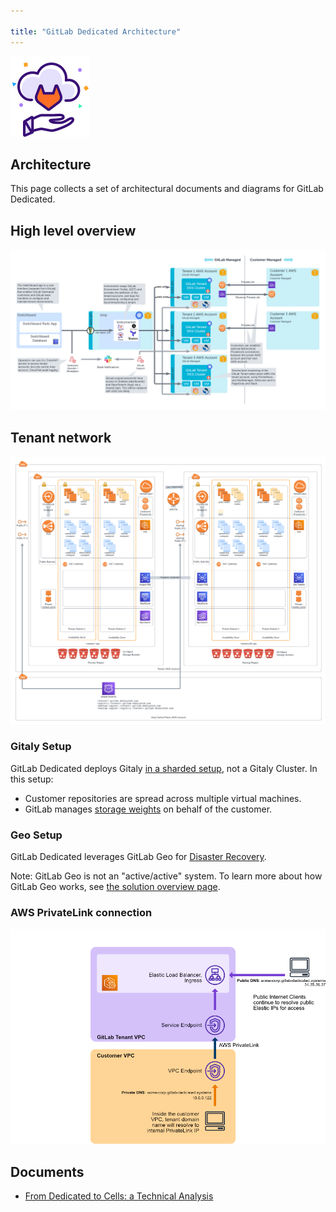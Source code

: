 ```yaml
---

title: "GitLab Dedicated Architecture"
---
```


![GitLab Dedicated Group logo](./img/dedicated_team_logo.png)








## Architecture

This page collects a set of architectural documents and diagrams for GitLab Dedicated.

## High level overview

![High level overview diagram for GitLab Dedicated](./img/high-level-diagram.png)

## Tenant network

![Tenant network diagram for GitLab Dedicated](./img/tenant-network-diagram.png)

### Gitaly Setup

GitLab Dedicated deploys Gitaly [in a sharded setup](https://docs.gitlab.com/ee/administration/gitaly/#before-deploying-gitaly-cluster), not a Gitaly Cluster. In this setup:

- Customer repositories are spread across multiple virtual machines. 
- GitLab manages [storage weights](https://docs.gitlab.com/ee/administration/repository_storage_paths.html#configure-where-new-repositories-are-stored) on behalf of the customer.

### Geo Setup

GitLab Dedicated leverages GitLab Geo for [Disaster Recovery](https://docs.gitlab.com/ee/subscriptions/gitlab_dedicated/#disaster-recovery). 

Note: GitLab Geo is not an "active/active" system. To learn more about how GitLab Geo works, see [the solution overview page](https://about.gitlab.com/solutions/geo/).

### AWS PrivateLink connection

![AWS PrivateLink diagram for GitLab Dedicated](./img/privatelink-diagram.png)

## Documents

- [From Dedicated to Cells: a Technical Analysis](from-dedicated-to-cells-technical-analysis.html)
